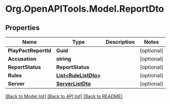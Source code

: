 # Org.OpenAPITools.Model.ReportDto

## Properties

Name | Type | Description | Notes
------------ | ------------- | ------------- | -------------
**PlayPactReportId** | **Guid** |  | [optional] 
**Accusation** | **string** |  | [optional] 
**ReportStatus** | **ReportStatus** |  | [optional] 
**Rules** | [**List&lt;RuleListDto&gt;**](RuleListDto.md) |  | [optional] 
**Server** | [**ServerListDto**](ServerListDto.md) |  | [optional] 

[[Back to Model list]](../README.md#documentation-for-models) [[Back to API list]](../README.md#documentation-for-api-endpoints) [[Back to README]](../README.md)

